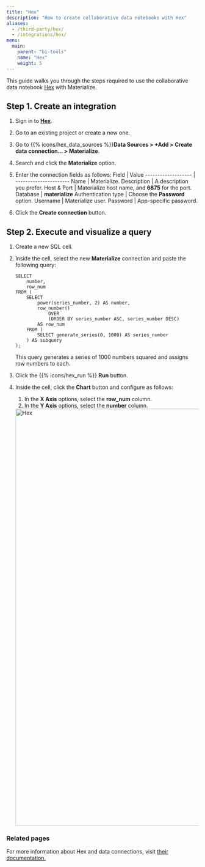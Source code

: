 ```yaml
---
title: "Hex"
description: "How to create collaborative data notebooks with Hex"
aliases:
  - /third-party/hex/
  - /integrations/hex/
menu:
  main:
    parent: "bi-tools"
    name: "Hex"
    weight: 5
---
```


This guide walks you through the steps required to use the collaborative data notebook [Hex](https://hex.tech/) with Materialize.

## Step 1. Create an integration

1. Sign in to **[Hex](https://hex.tech/)**.

2. Go to an existing project or create a new one.

3. Go to {{% icons/hex_data_sources %}}**Data Sources > +Add > Create data connection... > Materialize**.

4. Search and click the **Materialize** option.

5. Enter the connection fields as follows:
    Field               | Value
    ------------------- | ----------------------
    Name                | Materialize.
    Description         | A description you prefer.
    Host & Port         | Materialize host name, and **6875** for the port.
    Database            | **materialize**
    Authentication type | Choose the **Password** option.
    Username            | Materialize user.
    Password            | App-specific password.

6. Click the **Create connection** button.

## Step 2. Execute and visualize a query

1. Create a new SQL cell.

2. Inside the cell, select the new **Materialize** connection and paste the following query:
    ```mzsql
    SELECT
        number,
        row_num
    FROM (
        SELECT
            power(series_number, 2) AS number,
            row_number()
                OVER
                (ORDER BY series_number ASC, series_number DESC)
            AS row_num
        FROM (
            SELECT generate_series(0, 1000) AS series_number
        ) AS subquery
    );
    ```

    This query generates a series of 1000 numbers squared and assigns row numbers to each.
3. Click the {{% icons/hex_run %}} **Run** button.

4. Inside the cell, click the **Chart** button and configure as follows:
   1. In the **X Axis** options, select the **row_num** column.
   2. In the **Y Axis** options, select the **number** column.

   <img width="1091" alt="Hex" src="https://github.com/MaterializeInc/materialize/assets/11491779/2da93aad-9332-4d7c-a407-c068a856b9ed">


### Related pages

For more information about Hex and data connections, visit [their documentation.](https://learn.hex.tech/docs/connect-to-data/data-connections/overview)
